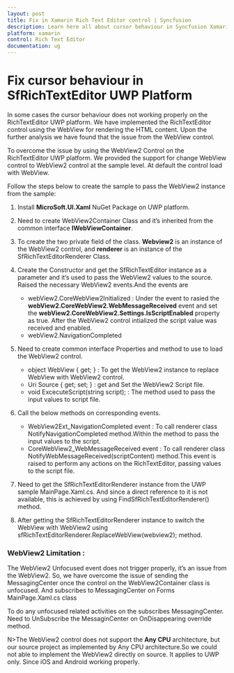 ```yaml
---
layout: post
title: Fix in Xamarin Rich Text Editor control | Syncfusion
description: Learn here all about cursor behaviour in Syncfusion Xamarin Rich Text Editor (SfRichTextEditor) control and more.
platform: xamarin
control: Rich Text Editor
documentation: ug
---
```


# Fix cursor behaviour in SfRichTextEditor UWP Platform

In some cases the cursor behaviour does not working properly on the RichTextEditor UWP platform. We have implemented the RichTextEditor control using the WebView for rendering the HTML content. Upon the further analysis we have found that the issue from the WebView control. 

To overcome the issue by using the WebView2 Control on the RichTextEditor UWP platform. We provided the support for change WebView control to WebView2 control at the sample level. At default the control load with WebView.

Follow the steps below to create the sample to pass the WebView2 instance from the sample:

1. Install **MicroSoft.UI.Xaml** NuGet Package on UWP platform.

2. Need to create WebView2Container Class and it’s inherited from the common interface **IWebViewContainer**.

3. To create the two private field of the class. **Webview2** is an instance of the WebView2 control, and **renderer** is an instance of the SfRichTextEditorRenderer Class.

4. Create the Constructor and get the SfRichTextEditor instance as a parameter and it’s used to pass the WebView2 values to the source. Raised the necessary WebView2 events.And the events are
	
	* webView2.CoreWebView2Initialized : Under the event to rasied the **webView2.CoreWebView2.WebMessageReceived** event and set the **webView2.CoreWebView2.Settings.IsScriptEnabled** property as true. After the WebView2 control intialized the script value was received and enabled.
	* webView2.NavigationCompleted 

5. Need to create common interface Properties and method to use to load the WebView2 control.

	* object WebView { get; } : To get the WebView2 instance to replace WebView with WebView2 control.
	* Uri Source { get; set; } : get and Set the WebView2 Script file.
	* void ExcecuteScript(string script); : The method used to pass the input values to script file.

6. Call the below methods on corresponding events.
 
	* WebView2Ext_NavigationCompleted event : To call renderer class NotifyNavigationCompleted method.Within the method to pass the input values to the script.
	* CoreWebView2_WebMessageReceived event : To call renderer class NotifyWebMessageReceived(scriptContent) method.This event is raised to perform any actions on the RichTextEditor, passing values to the script file.

7. Need to get the SfRichTextEditorRenderer instance from the UWP sample MainPage.Xaml.cs. And since a direct reference to it is not available, this is achieved by using FindSfRichTextEditorRenderer() method.

8. After getting the SfRichTextEditorRenderer instance to switch the WebView with WebView2 using sfRichTextEditorRenderer.ReplaceWebView(webview2); method.

### WebView2 Limitation :

The WebView2 Unfocused event does not trigger properly, it’s an issue from the WebView2. So, we have overcome the issue of sending the MessagingCenter once the control on the WebView2Container class is unfocused. And subscribes to MessagingCenter on Forms MainPage.Xaml.cs class

To do any unfocused related activities on the subscribes MessagingCenter. Need to UnSubscribe the MessaginCenter on OnDisappearing override method.

N>The WebView2 control does not support the **Any CPU** architecture, but our source project as implemented by Any CPU architecture.So we could not able to implement the WebView2 directly on source. It applies to UWP only. Since iOS and Android working properly.
